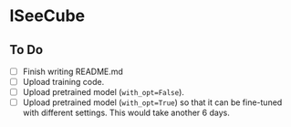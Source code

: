 # ISeeCube

## To Do
- [ ] Finish writing README.md
- [ ] Upload training code.
- [ ] Upload pretrained model (`with_opt=False`).
- [ ] Upload pretrained model (`with_opt=True`) so that it can be fine-tuned with different settings. This would take another 6 days.
